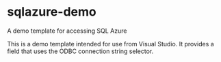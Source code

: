 # sqlazure-demo
A demo template for accessing SQL Azure

This is a demo template intended for use from Visual Studio. It provides a field that uses the ODBC connection string selector.
